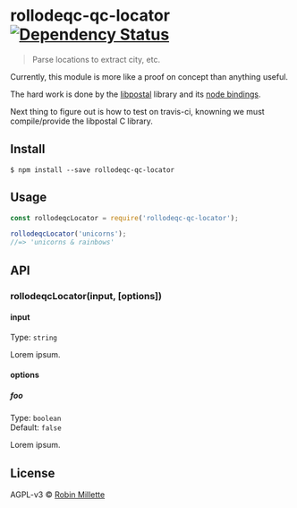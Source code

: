# rollodeqc-qc-locator [![Dependency Status](https://gemnasium.com/badges/github.com/millette/rollodeqc-qc-locator.svg)](https://gemnasium.com/github.com/millette/rollodeqc-qc-locator)
> Parse locations to extract city, etc.

Currently, this module is more like a proof on concept than anything useful.

The hard work is done by the [libpostal](https://github.com/openvenues/libpostal) library and its [node bindings](https://github.com/openvenues/node-postal).

Next thing to figure out is how to test on travis-ci, knowning we must compile/provide the libpostal C library.

## Install
```
$ npm install --save rollodeqc-qc-locator
```

## Usage
```js
const rollodeqcLocator = require('rollodeqc-qc-locator');

rollodeqcLocator('unicorns');
//=> 'unicorns & rainbows'
```

## API
### rollodeqcLocator(input, [options])
#### input
Type: `string`

Lorem ipsum.

#### options
##### foo
Type: `boolean`<br>
Default: `false`

Lorem ipsum.


## License
AGPL-v3 © [Robin Millette](http://robin.millette.info)
